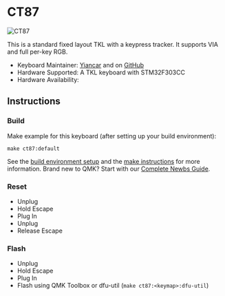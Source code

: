 # CT87

![CT87](https://i.imgur.com/nw29fvc.png)

This is a standard fixed layout TKL with a keypress tracker. It supports VIA and full per-key RGB.

* Keyboard Maintainer: [Yiancar](https://yiancar-designs.com/) and on [GitHub](https://github.com/yiancar)
* Hardware Supported: A TKL keyboard with STM32F303CC
* Hardware Availability: 

## Instructions

### Build

Make example for this keyboard (after setting up your build environment):

    make ct87:default

See the [build environment setup](https://docs.qmk.fm/#/getting_started_build_tools) and the [make instructions](https://docs.qmk.fm/#/getting_started_make_guide) for more information. Brand new to QMK? Start with our [Complete Newbs Guide](https://docs.qmk.fm/#/newbs).

### Reset

- Unplug
- Hold Escape
- Plug In
- Unplug
- Release Escape

### Flash

- Unplug
- Hold Escape
- Plug In
- Flash using QMK Toolbox or dfu-util (`make ct87:<keymap>:dfu-util`)
